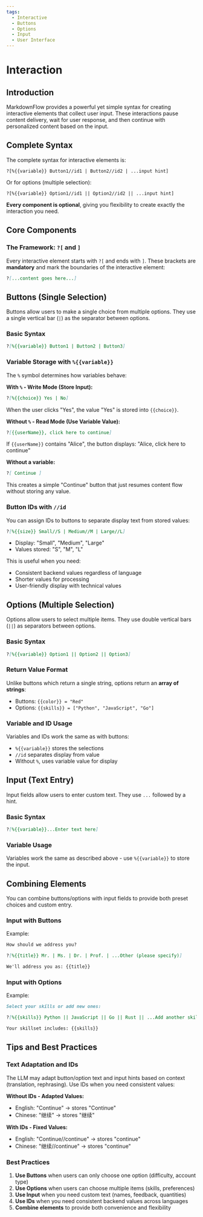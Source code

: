 ```yaml
---
tags:
  - Interactive
  - Buttons
  - Options
  - Input
  - User Interface
---
```


# Interaction

## Introduction

MarkdownFlow provides a powerful yet simple syntax for creating interactive elements that collect user input. These interactions pause content delivery, wait for user response, and then continue with personalized content based on the input.

## Complete Syntax

The complete syntax for interactive elements is:

```text
?[%{{variable}} Button1//id1 | Button2//id2 | ...input hint]
```

Or for options (multiple selection):

```text
?[%{{variable}} Option1//id1 || Option2//id2 || ...input hint]
```

**Every component is optional**, giving you flexibility to create exactly the interaction you need.

## Core Components

### The Framework: `?[` and `]`

Every interactive element starts with `?[` and ends with `]`. These brackets are **mandatory** and mark the boundaries of the interactive element:

```markdown
?[...content goes here...]
```

## Buttons (Single Selection)

Buttons allow users to make a single choice from multiple options. They use a single vertical bar (`|`) as the separator between options.

### Basic Syntax

```markdown
?[%{{variable}} Button1 | Button2 | Button3]
```

### Variable Storage with `%{{variable}}`

The `%` symbol determines how variables behave:

**With `%` - Write Mode (Store Input):**

```markdown
?[%{{choice}} Yes | No]
```

When the user clicks "Yes", the value "Yes" is stored into `{{choice}}`.

**Without `%` - Read Mode (Use Variable Value):**

```markdown
?[{{userName}}, click here to continue]
```

If `{{userName}}` contains "Alice", the button displays: "Alice, click here to continue"

**Without a variable:**

```markdown
?[ Continue ]
```

This creates a simple "Continue" button that just resumes content flow without storing any value.

### Button IDs with `//id`

You can assign IDs to buttons to separate display text from stored values:

```markdown
?[%{{size}} Small//S | Medium//M | Large//L]
```

- Display: "Small", "Medium", "Large"
- Values stored: "S", "M", "L"

This is useful when you need:

- Consistent backend values regardless of language
- Shorter values for processing
- User-friendly display with technical values

## Options (Multiple Selection)

Options allow users to select multiple items. They use double vertical bars (`||`) as separators between options.

### Basic Syntax

```markdown
?[%{{variable}} Option1 || Option2 || Option3]
```

### Return Value Format

Unlike buttons which return a single string, options return an **array of strings**:

- Buttons: `{{color}} = "Red"`
- Options: `{{skills}} = ["Python", "JavaScript", "Go"]`

### Variable and ID Usage

Variables and IDs work the same as with buttons:

- `%{{variable}}` stores the selections
- `//id` separates display from value
- Without `%`, uses variable value for display

## Input (Text Entry)

Input fields allow users to enter custom text. They use `...` followed by a hint.

### Basic Syntax

```markdown
?[%{{variable}}...Enter text here]
```

### Variable Usage

Variables work the same as described above - use `%{{variable}}` to store the input.

## Combining Elements

You can combine buttons/options with input fields to provide both preset choices and custom entry.

### Input with Buttons

Example:

```markdown
How should we address you?

?[%{{title}} Mr. | Ms. | Dr. | Prof. | ...Other (please specify)]

We'll address you as: {{title}}
```

### Input with Options

Example:

```markdown
Select your skills or add new ones:

?[%{{skills}} Python || JavaScript || Go || Rust || ...Add another skill]

Your skillset includes: {{skills}}
```

## Tips and Best Practices

### Text Adaptation and IDs

The LLM may adapt button/option text and input hints based on context (translation, rephrasing). Use IDs when you need consistent values:

**Without IDs - Adapted Values:**

- English: "Continue" → stores "Continue"
- Chinese: "继续" → stores "继续"

**With IDs - Fixed Values:**

- English: "Continue//continue" → stores "continue"
- Chinese: "继续//continue" → stores "continue"

### Best Practices

1. **Use Buttons** when users can only choose one option (difficulty, account type)
2. **Use Options** when users can choose multiple items (skills, preferences)
3. **Use Input** when you need custom text (names, feedback, quantities)
4. **Use IDs** when you need consistent backend values across languages
5. **Combine elements** to provide both convenience and flexibility
